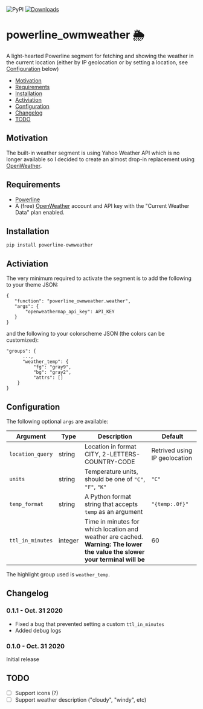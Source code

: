 ![PyPI](https://img.shields.io/pypi/v/powerline-owmweather?color=blue&logo=python&logoColor=green&style=plastic)
[![Downloads](https://static.pepy.tech/personalized-badge/powerline-owmweather?period=week&units=international_system&left_color=black&right_color=blue&left_text=Downloads/Week)](https://pepy.tech/project/powerline-owmweather)
# powerline_owmweather 🌦

A light-hearted Powerline segment for fetching and showing the weather in the current location (either by IP geolocation or by setting a location, see [Configuration](#configuration) below)

- [Motivation](#motivation)
- [Requirements](#requirements)
- [Installation](#installation)
- [Activiation](#activiation)
- [Configuration](#configuration)
- [Changelog](#changelog)
- [TODO](#todo)

## Motivation

The built-in weather segment is using Yahoo Weather API which is no longer available so I decided to create an almost drop-in replacement using [OpenWeather](https://openweathermap.org/).

## Requirements

 - [Powerline](https://github.com/powerline/powerline)
 - A (free) [OpenWeather](https://openweathermap.org/) account and API key with the "Current Weather Data" plan enabled.
 
## Installation
 
```
pip install powerline-owmweather
```

## Activiation
 
The very minimum required to activate the segment is to add the following to your theme JSON:
 
```
{
   "function": "powerline_owmweather.weather",
   "args": {
       "openweathermap_api_key": API_KEY
   }
}
```
 
and the following to your colorscheme JSON (the colors can be customized):
 
```
"groups": {
      ...,
      "weather_temp": {
          "fg": "gray9",
          "bg": "gray2",
          "attrs": []
    }
}
```
 
## Configuration
 
The following optional `args` are available:
 
| Argument | Type | Description | Default
| --- | --- | --- | --- |
| `location_query` | string | Location in format CITY, 2-LETTERS-COUNTRY-CODE | Retrived using IP geolocation | 
| `units` | string | Temperature units, should be one of `"C"`, `"F"`, `"K"` | `"C"` |
| `temp_format` | string | A Python format string that accepts `temp` as an argument | `"{temp:.0f}"` |
| `ttl_in_minutes` | integer | Time in minutes for which location and weather are cached. <br>**Warning: The lower the value the slower your terminal will be** | 60 |

The highlight group used is `weather_temp`.

## Changelog

### 0.1.1 - Oct. 31 2020
* Fixed a bug that prevented setting a custom `ttl_in_minutes`
* Added debug logs

### 0.1.0 - Oct. 31 2020
Initial release

## TODO

 - [ ] Support icons (?)
 - [ ] Support weather description ("cloudy", "windy", etc)
